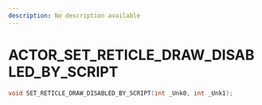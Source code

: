 ```yaml
---
description: No description available 
---
```


# ACTOR\_SET_RETICLE_DRAW_DISABLED_BY_SCRIPT

```cpp
void SET_RETICLE_DRAW_DISABLED_BY_SCRIPT(int _Unk0, int _Unk1);
```